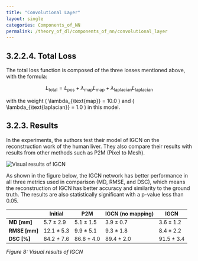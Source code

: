 ```yaml
---
title: "Convolutional Layer"
layout: single
categories: Components_of_NN
permalink: /theory_of_dl/components_of_nn/convolutional_layer
---
```


## 3.2.2.4. Total Loss

The total loss function is composed of the three losses mentioned above, with the formula:

$$
L_{\text{total}} = L_{\text{pos}} + \lambda_{\text{map}} L_{\text{map}} + \lambda_{\text{laplacian}} L_{\text{laplacian}}
$$

with the weight \( \lambda_{\text{map}} = 10.0 \) and \( \lambda_{\text{laplacian}} = 1.0 \) in this model.

## 3.2.3. Results

In the experiments, the authors test their model of IGCN on the reconstruction work of the human liver. They also compare their results with results from other methods such as P2M (Pixel to Mesh).

![Visual results of IGCN](\_assets\images\logo.jpg)

As shown in the figure below, the IGCN network has better performance in all three metrics used in comparison (MD, RMSE, and DSC), which means the reconstruction of IGCN has better accuracy and similarity to the ground truth. The results are also statistically significant with a p-value less than 0.05.

|           | Initial      | P2M         | IGCN (no mapping) | IGCN         |
|-----------|--------------|-------------|-------------------|--------------|
| **MD [mm]**   | 5.7 ± 2.9    | 5.1 ± 1.5   | 3.9 ± 0.7         | 3.6 ± 1.2    |
| **RMSE [mm]** | 12.1 ± 5.3   | 9.9 ± 5.1   | 9.3 ± 1.8         | 8.4 ± 2.2    |
| **DSC [%]**   | 84.2 ± 7.6   | 86.8 ± 4.0  | 89.4 ± 2.0        | 91.5 ± 3.4   |

_Figure 8: Visual results of IGCN_

